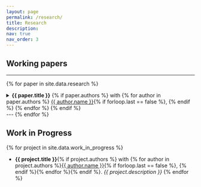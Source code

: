 ```yaml
---
layout: page
permalink: /research/
title: Research
description:
nav: true
nav_order: 3
---
```


## Working papers

---

{% for paper in site.data.research %}
<details>
  <summary>
    <strong>{{ paper.title }}</strong>
    {% if paper.authors %}
      with 
      {% for author in paper.authors %}
        <a href="{{ author.url }}" target="_blank">{{ author.name }}</a>{% if forloop.last == false %}, {% endif %}
      {% endfor %}
    {% endif %}
  </summary>
  <p><em>{{ paper.abstract }}</em></p>

  {% if paper.link %}
    <p><a href="{{ paper.link }}" target="_blank">Download PDF</a></p>
  {% endif %}

  {% if paper.pdf %}
    <p><a href="{{ paper.pdf }}" target="_blank">Download PDF</a></p>
  {% endif %}
</details>
---
{% endfor %}

## Work in Progress

{% for project in site.data.work_in_progress %}
- **{{ project.title }}**{% if project.authors %} with {% for author in project.authors %}<a href="{{ author.url }}" target="_blank">{{ author.name }}</a>{% if forloop.last == false %}, {% endif %}{% endfor %}{% endif %}. <em>{{ project.description }}</em>
{% endfor %}








